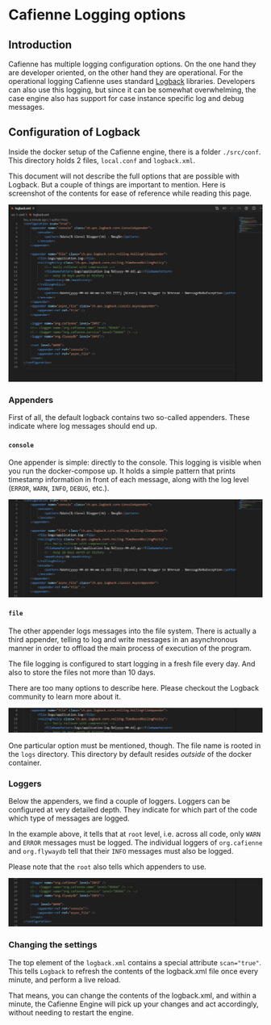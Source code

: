 # Cafienne Logging options

## Introduction
Cafienne has multiple logging configuration options. On the one hand they are developer oriented, on the other hand they are operational.
For the operational logging Cafienne uses standard [Logback](http://logback.qos.ch/) libraries.
Developers can also use this logging, but since it can be somewhat overwhelming, the case engine also has support for case instance specific log and debug messages.

## Configuration of Logback
Inside the docker setup of the Cafienne engine, there is a folder `./src/conf`.
This directory holds 2 files, `local.conf` and `logback.xml`.

This document will not describe the full options that are possible with Logback. But a couple of things are important to mention.
Here is screenshot of the contents for ease of reference while reading this page.

<p align="center">
  <img src="logback-sample.png">
</p>

### Appenders
First of all, the default logback contains two so-called appenders. These indicate where log messages should end up.

#### `console`
One appender is simple: directly to the console. This logging is visible when you run the docker-compose up.
It holds a simple pattern that prints timestamp information in front of each message, along with the log level (`ERROR`, `WARN`, `INFO`, `DEBUG`, etc.).

<p/>
<p align="center">
  <img src="logback-appenders.png">
</p>
<p/>


#### `file`
The other appender logs messages into the file system.
There is actually a third appender, telling to log and write messages in an asynchronous manner in order to offload the main process of execution of the program.

The file logging is configured to start logging in a fresh file every day. And also to store the files not more than 10 days.

There are too many options to describe here. Please checkout the Logback community to learn more about it.

<p/>
<p align="center">
  <img src="logback-filename-pattern.png">
</p>
<p/>

One particular option must be mentioned, though. The file name is rooted in the `logs` directory. This directory by default resides _outside_ of the docker container.


### Loggers
Below the appenders, we find a couple of loggers. Loggers can be configured at very detailed depth. They indicate for which part of the code which type of messages are logged.

In the example above, it tells that at `root` level, i.e. across all code, only `WARN` and `ERROR` messages must be logged. The individual loggers of `org.cafienne` and `org.flywaydb` tell that their `INFO` messages must also be logged.

Please note that the `root` also tells which appenders to use.

<p/>
<p align="center">
  <img src="logback-loggers.png">
</p>
<p/>

### Changing the settings
The top element of the `logback.xml` contains a special attribute `scan="true"`. This tells `Logback` to refresh the contents of the logback.xml file once every minute, and perform a live reload.

That means, you can change the contents of the logback.xml, and within a minute, the Cafienne Engine will pick up your changes and act accordingly, without needing to restart the engine.
